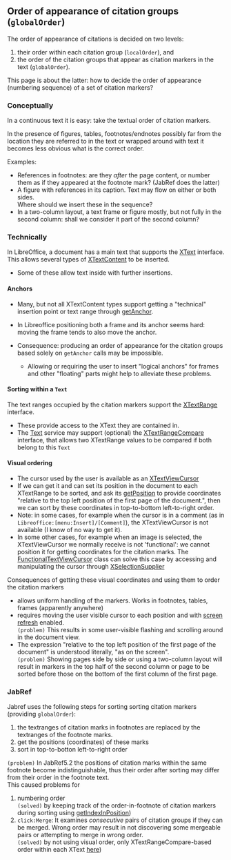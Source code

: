 
## Order of appearance of citation groups (`globalOrder`)

The order of appearance of citations is decided on
two levels:

1. their order within each citation group (`localOrder`), and
2. the order of the citation
groups that appear as citation markers in the text (`globalOrder`).

This page is about the latter: how to decide the order of appearance (numbering sequence) of a set
of citation markers?

### Conceptually

In a continuous text it is easy: take the textual order of citation markers.

In the presence of figures, tables, footnotes/endnotes possibly far from the location they are
referred to in the text or wrapped around with text it becomes less obvious what is the correct
order.

Examples:

- References in footnotes: are they *after* the page content, or number them as if they appeared at
  the footnote mark? (JabRef does the latter)
- A figure with references in its caption. Text may flow on either or both sides.  
  Where should we insert these in the sequence?
- In a two-column layout, a text frame or figure mostly, but not fully in the second column: shall
  we consider it part of the second column?


### Technically


In LibreOffice, a document has a main text that supports the
[XText](https://api.libreoffice.org/docs/idl/ref/interfacecom_1_1sun_1_1star_1_1text_1_1XText.html)
interface.  
This allows several types of
[XTextContent](https://api.libreoffice.org/docs/idl/ref/interfacecom_1_1sun_1_1star_1_1text_1_1XTextContent.html)
to be inserted.

- Some of these allow text inside with further insertions.

#### Anchors

- Many, but not all XTextContent types support getting a "technical" insertion point or text range
  through [getAnchor](https://api.libreoffice.org/docs/idl/ref/interfacecom_1_1sun_1_1star_1_1text_1_1XTextContent.html#ae82a8b42f6b2578549b68b4483a877d3).
- In Libreoffice positioning both a frame and its anchor seems hard: moving the frame tends to also
  move the anchor.
- Consequence: producing an order of appearance for the citation groups based solely on `getAnchor`
  calls may be impossible.

  - Allowing or requiring the user to insert "logical anchors" for frames and other "floating" parts
    might help to alleviate these problems.

#### Sorting within a `Text`

The text ranges occupied by the citation markers support the
[XTextRange](https://api.libreoffice.org/docs/idl/ref/interfacecom_1_1sun_1_1star_1_1text_1_1XTextRange.html)
interface.

- These provide access to the XText they are contained in.
- The [Text](https://api.libreoffice.org/docs/idl/ref/servicecom_1_1sun_1_1star_1_1text_1_1Text.html) service
may support (optional) the [XTextRangeCompare](https://api.libreoffice.org/docs/idl/ref/interfacecom_1_1sun_1_1star_1_1text_1_1XTextRangeCompare.html)
interface, that allows two XTextRange values to be compared if both belong to this `Text`

#### Visual ordering

- The cursor used by the user is available as an
  [XTextViewCursor](https://api.libreoffice.org/docs/idl/ref/interfacecom_1_1sun_1_1star_1_1text_1_1XTextViewCursor.html)
- If we can get it and can set its position in the document to each XTextRange to be sorted, and ask its
  [getPosition](https://api.libreoffice.org/docs/idl/ref/interfacecom_1_1sun_1_1star_1_1text_1_1XTextViewCursor.html#a9b2bafd342ef75b5d504a9313dbb1389)
  to provide coordinates "relative to the top left position of the first page of the document.",
  then we can sort by these coordinates in top-to-bottom left-to-right order.
- Note: in some cases, for example when the cursor is in a comment (as in
  `Libreoffice:[menu:Insert]/[Comment]`), the XTextViewCursor is not available (I know of no way to
  get it).
- In some other cases, for example when an image is selected, the XTextViewCursor we normally receive is not 'functional':
we cannot position it for getting coordinates for the citation marks.
The [FunctionalTextViewCursor](https://github.com/antalk2/jabref/blob/improve-reversibility-rebased-03/src/main/java/org/jabref/model/openoffice/rangesort/FunctionalTextViewCursor.java)
class can solve this case by accessing and manipulating the cursor through [XSelectionSupplier](https://api.libreoffice.org/docs/idl/ref/interfacecom_1_1sun_1_1star_1_1view_1_1XSelectionSupplier.html)

Consequences of getting these visual coordinates and using them to order the citation markers

- allows uniform handling of the markers. Works in footnotes, tables, frames (apparently anywhere)
- requires moving the user visible cursor to each position and with [screen
  refresh](https://github.com/antalk2/jabref/blob/improve-reversibility-rebased-03/src/main/java/org/jabref/model/openoffice/uno/UnoScreenRefresh.java)
  enabled.  
  `(problem)` This results in some user-visible flashing and scrolling around in the document view.
- The expression "relative to the top left position of the first page of the document" is
  understood literally, "as on the screen".  
  `(problem)` Showing pages side by side or using a two-column layout
  will result in markers in the top half of the second column or page to be sorted before those on the bottom
  of the first column of the first page.


### JabRef

Jabref uses the following steps for sorting sorting citation markers (providing `globalOrder`):

1. the textranges of citation marks in footnotes are replaced by the textranges of the footnote
  marks.
2. get the positions (coordinates) of these marks
3. sort in top-to-botton left-to-right order


`(problem)` In JabRef5.2 the positions of citation marks within the same footnote become
indistinguishable, thus their order after sorting may differ from their order in the footnote text.  
This caused problems for

1. numbering order  
  `(solved)` by keeping track of the order-in-footnote of citation markers during sorting using
  [getIndexInPosition](https://github.com/antalk2/jabref/blob/122d5133fa6c7b44245c5ba5600d398775718664/src/main/java/org/jabref/model/openoffice/rangesort/RangeSortable.java#L21))
2. `click:Merge`: It examines *consecutive* pairs of citation groups if they can be merged. Wrong
order may result in not discovering some mergeable pairs or attempting to merge in wrong order.  
`(solved)` by not using visual order, only XTextRangeCompare-based order within each XText
[here](https://github.com/antalk2/jabref/blob/122d5133fa6c7b44245c5ba5600d398775718664/src/main/java/org/jabref/logic/openoffice/action/EditMerge.java#L325))

